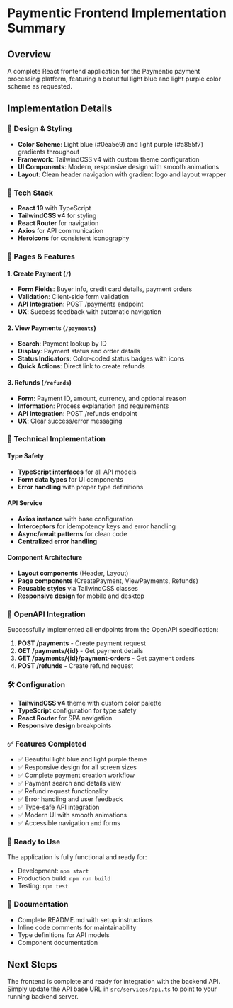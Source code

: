 # Paymentic Frontend Implementation Summary

## Overview
A complete React frontend application for the Paymentic payment processing platform, featuring a beautiful light blue and light purple color scheme as requested.

## Implementation Details

### 🎨 Design & Styling
- **Color Scheme**: Light blue (#0ea5e9) and light purple (#a855f7) gradients throughout
- **Framework**: TailwindCSS v4 with custom theme configuration
- **UI Components**: Modern, responsive design with smooth animations
- **Layout**: Clean header navigation with gradient logo and layout wrapper

### 🚀 Tech Stack
- **React 19** with TypeScript
- **TailwindCSS v4** for styling
- **React Router** for navigation
- **Axios** for API communication
- **Heroicons** for consistent iconography

### 📱 Pages & Features

#### 1. Create Payment (`/`)
- **Form Fields**: Buyer info, credit card details, payment orders
- **Validation**: Client-side form validation
- **API Integration**: POST /payments endpoint
- **UX**: Success feedback with automatic navigation

#### 2. View Payments (`/payments`)
- **Search**: Payment lookup by ID
- **Display**: Payment status and order details
- **Status Indicators**: Color-coded status badges with icons
- **Quick Actions**: Direct link to create refunds

#### 3. Refunds (`/refunds`)
- **Form**: Payment ID, amount, currency, and optional reason
- **Information**: Process explanation and requirements
- **API Integration**: POST /refunds endpoint
- **UX**: Clear success/error messaging

### 🔧 Technical Implementation

#### Type Safety
- **TypeScript interfaces** for all API models
- **Form data types** for UI components
- **Error handling** with proper type definitions

#### API Service
- **Axios instance** with base configuration
- **Interceptors** for idempotency keys and error handling
- **Async/await patterns** for clean code
- **Centralized error handling**

#### Component Architecture
- **Layout components** (Header, Layout)
- **Page components** (CreatePayment, ViewPayments, Refunds)
- **Reusable styles** via TailwindCSS classes
- **Responsive design** for mobile and desktop

### 🎯 OpenAPI Integration
Successfully implemented all endpoints from the OpenAPI specification:

1. **POST /payments** - Create payment request
2. **GET /payments/{id}** - Get payment details  
3. **GET /payments/{id}/payment-orders** - Get payment orders
4. **POST /refunds** - Create refund request

### 🛠 Configuration
- **TailwindCSS v4** theme with custom color palette
- **TypeScript** configuration for type safety
- **React Router** for SPA navigation
- **Responsive design** breakpoints

### ✅ Features Completed
- ✅ Beautiful light blue and light purple theme
- ✅ Responsive design for all screen sizes
- ✅ Complete payment creation workflow
- ✅ Payment search and details view
- ✅ Refund request functionality
- ✅ Error handling and user feedback
- ✅ Type-safe API integration
- ✅ Modern UI with smooth animations
- ✅ Accessible navigation and forms

### 🚀 Ready to Use
The application is fully functional and ready for:
- Development: `npm start`
- Production build: `npm run build`
- Testing: `npm test`

### 📝 Documentation
- Complete README.md with setup instructions
- Inline code comments for maintainability
- Type definitions for API models
- Component documentation

## Next Steps
The frontend is complete and ready for integration with the backend API. Simply update the API base URL in `src/services/api.ts` to point to your running backend server.
